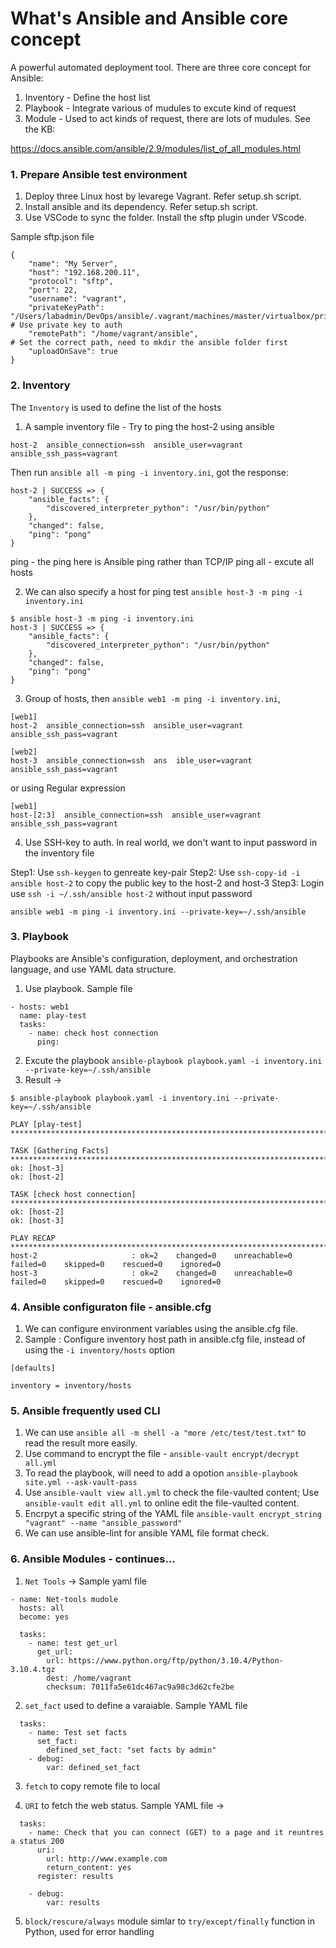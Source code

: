 # What's Ansible and Ansible core concept

A powerful automated deployment tool. There are three core concept for Ansible:

1. Inventory - Define the host list
2. Playbook - Integrate various of mudules to excute kind of request
3. Module - Used to act kinds of request, there are lots of mudules. See the KB:

https://docs.ansible.com/ansible/2.9/modules/list_of_all_modules.html


### 1. Prepare Ansible test environment

1. Deploy three Linux host by levarege Vagrant. Refer setup.sh script.
2. Install ansible and its dependency. Refer setup.sh script. 
2. Use VSCode to sync the folder. Install the sftp plugin under VScode. 

Sample sftp.json file

```
{
    "name": "My Server",
    "host": "192.168.200.11",
    "protocol": "sftp",
    "port": 22,
    "username": "vagrant",
    "privateKeyPath": "/Users/labadmin/DevOps/ansible/.vagrant/machines/master/virtualbox/private_key",     # Use private key to auth
    "remotePath": "/home/vagrant/ansible",                                                                  # Set the correct path, need to mkdir the ansible folder first
    "uploadOnSave": true
}

```


### 2. Inventory 

The `Inventory` is used to define the list of the hosts

1. A sample inventory file - Try to ping the host-2 using ansible

```
host-2  ansible_connection=ssh  ansible_user=vagrant    ansible_ssh_pass=vagrant
```
Then run `ansible all -m ping -i inventory.ini`, got the response:

```
host-2 | SUCCESS => {
    "ansible_facts": {
        "discovered_interpreter_python": "/usr/bin/python"
    },
    "changed": false,
    "ping": "pong"
}
```

ping - the ping here is Ansible ping rather than TCP/IP ping
all - excute all hosts 

2. We can also specify a host for ping test `ansible host-3 -m ping -i inventory.ini`

```
$ ansible host-3 -m ping -i inventory.ini
host-3 | SUCCESS => {
    "ansible_facts": {
        "discovered_interpreter_python": "/usr/bin/python"
    },
    "changed": false,
    "ping": "pong"
}
```

3. Group of hosts, then `ansible web1 -m ping -i inventory.ini`, 

```
[web1]
host-2  ansible_connection=ssh  ansible_user=vagrant    ansible_ssh_pass=vagrant

[web2]
host-3  ansible_connection=ssh  ans  ible_user=vagrant    ansible_ssh_pass=vagrant
```
or using Regular expression

```
[web1]
host-[2:3]  ansible_connection=ssh  ansible_user=vagrant    ansible_ssh_pass=vagrant
```

4. Use SSH-key to auth. In real world, we don't want to input password in the inventory file

Step1: Use `ssh-keygen` to genreate key-pair
Step2: Use `ssh-copy-id -i ansible host-2` to copy the public key to the host-2 and host-3
Step3: Login use `ssh -i ~/.ssh/ansible host-2` without input password

```
ansible web1 -m ping -i inventory.ini --private-key=~/.ssh/ansible
```


### 3. Playbook

Playbooks are Ansible's configuration, deployment, and orchestration language, and use YAML data structure. 

1. Use playbook. Sample file 

```
- hosts: web1
  name: play-test
  tasks:
    - name: check host connection
      ping: 
```

2. Excute the playbook `ansible-playbook playbook.yaml -i inventory.ini --private-key=~/.ssh/ansible`
3. Result ->

```
$ ansible-playbook playbook.yaml -i inventory.ini --private-key=~/.ssh/ansible

PLAY [play-test] *****************************************************************************************************************************************************************************

TASK [Gathering Facts] ***********************************************************************************************************************************************************************
ok: [host-3]
ok: [host-2]

TASK [check host connection] *****************************************************************************************************************************************************************
ok: [host-2]
ok: [host-3]

PLAY RECAP ***********************************************************************************************************************************************************************************
host-2                     : ok=2    changed=0    unreachable=0    failed=0    skipped=0    rescued=0    ignored=0
host-3                     : ok=2    changed=0    unreachable=0    failed=0    skipped=0    rescued=0    ignored=0
```


### 4. Ansible configuraton file - ansible.cfg

1. We can configure environment variables using the ansible.cfg file. 
2. Sample : Configure inventory host path in ansible.cfg file, instead of using the `-i inventory/hosts` option

```
[defaults]

inventory = inventory/hosts
```


### 5. Ansible frequently used CLI

1. We can use `ansible all -m shell -a "more /etc/test/test.txt"` to read the result more easily. 
2. Use command to encrypt the file - `ansible-vault encrypt/decrypt all.yml`
3. To read the playbook, will need to add a opotion `ansible-playbook site.yml --ask-vault-pass`
4. Use `ansible-vault view all.yml` to check the file-vaulted content; Use `ansible-vault edit all.yml` to online edit the file-vaulted content.
5. Encrpyt a specific string of the YAML file `ansible-vault encrypt_string "vagrant" --name "ansible_password"`
6. We can use ansible-lint for ansible YAML file format check. 



### 6. Ansible Modules - continues...

1. `Net Tools` -> Sample yaml file

```
- name: Net-tools mudole
  hosts: all       
  become: yes                     
  
  tasks:
    - name: test get_url
      get_url:
        url: https://www.python.org/ftp/python/3.10.4/Python-3.10.4.tgz
        dest: /home/vagrant
        checksum: 7011fa5e61dc467ac9a98c3d62cfe2be
```

2. `set_fact` used to define a varaiable. Sample YAML file

```
  tasks:
    - name: Test set facts
      set_fact:
        defined_set_fact: "set facts by admin"
    - debug: 
        var: defined_set_fact
```

3. `fetch` to copy remote file to local

4. `URI` to fetch the web status. Sample YAML file ->

```
  tasks:
    - name: Check that you can connect (GET) to a page and it reuntres a status 200
      uri:
        url: http://www.example.com
        return_content: yes
      register: results

    - debug:
        var: results
```

5. `block/rescure/always` module simlar to `try/except/finally` function in Python, used for error handling